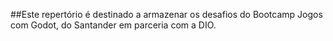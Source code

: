 ##Este repertório é destinado a armazenar os desafios do Bootcamp Jogos com Godot, do Santander em parceria com a DIO.
